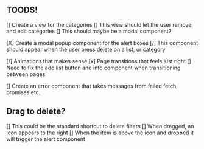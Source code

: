 ## TOODS!

[] Create a view for the categories
  [] This view should let the user remove and edit categories
  [] This should maybe be a modal component?

[X] Create a modal popup component for the alert boxes
  [/] This component should appear when the user press delete on a list, or category

[/] Animations that makes sense
  [x] Page transitions that feels just right
  [] Need to fix the add list button and info component when transitioning between pages

[] Create an error component that takes messages from failed fetch, promises etc.


## Drag to delete? 
[] This could be the standard shortcut to delete filters
[] When dragged, an icon appears to the right
[] When the item is above the icon and dropped it will trigger the alert component